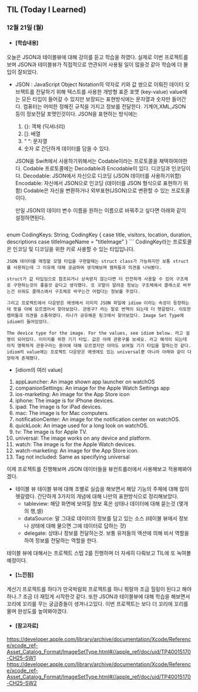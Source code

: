 ## TIL (Today I Learned)

### 12월 21일 (월)

- #### [학습내용]
오늘은 JSON과 테이블뷰에 대해 강의를 듣고 학습을 하였다. 실제로 이번 프로젝트를 보며 JSON과 테이블뷰가 직접적으로 연관되어 사용될 일이 많을것 같아 학습에 더 몰입이 잘되었다.

  - JSON
: JavaScript Object Notation의 약자로 키와 값 쌍으로 이뤄진 데이터 오브젝트를 전달하기 위해 텍스트를 사용한 개방형 표준 포맷 (key-value)
value에는 모든 타입이 들어갈 수 있지만 보장되는 표현방식에는 문자열과 숫자만 들어간다.
컴퓨터는 어떠한 정해진 규칙을 가지고 정보를 전달한다. 기계어,XML,JSON 등이 정보전달 포맷인것이다.
JSON을 표현하는 방식에는
    1. {}: 객체 (딕셔너리)
    2. []: 배열
    3. “ “: 문자열
    4. 숫자
로 간단하게 데이터를 담을 수 있다.

    JSON을 Swift에서 사용하기위해서는 Codable이라는 프로토콜을 채택하여야한다. Codable 프로토콜에는 Decodable과 Encodable이 있다. 디코딩과 인코딩이다.
Decodable: JSON에서 자신으로 디코딩 (JSON 데이터를 사용하기위함)
Encodable: 자신에서 JSON으로 인코딩 (데이터를 JSON 형식으로 표현하기 위함)
Codable은 자신을 변환하거나 외부표현(JSON)으로 변환할 수 있는 프로토콜이다.

    만일 JSON의 데이터 변수 이름을 원하는 이름으로 바꿔주고 싶다면 아래와 같이 설정하면된다.
    ```swift
  enum CodingKeys: String, CodingKey {
    	case title, visitors, location, duration, descriptions
    	case titleImageName = "titleImage"
  }
    ```
CodingKey라는 프로토콜은 인코딩 및 디코딩을 위한 키로 사용할 수 있는 타입입니다.

    JSON 데이터를 매칭할 모델 타입을 구현할때는 struct class가 가능하지만 보통 struct를 사용하는데 그 이유에 대해 궁금하여 생각해보며 캠퍼들과 의견을 나눠봤다.

    struct가 값 타입임으로 참조되거나 상속받지 않는다면 더 안전하게 사용할 수 있어 구조체로 구현하는것이 좋을것 같다고 생각했다. 또 꼬말이 알려준 정보는 구조체에서 클래스로 바꾸는건 쉬워도 클래스에서 구조체로 바꾸는건 어렵다는 정보를 주었다. 

    그리고 프로젝트에서 다운받은 에셋에서 이미지 JSON 파일에 idiom 이라는 속성이 등장하는데 뜻을 아예 모르겠어서 찾아보았다. 관용구? 라는 말로 번역이 되는데 더 헷갈렸다. 이또한 캠퍼들과 의견을 소통하였다. 리나가 공유해준 링크에서 찾아보았다. Image Set Type에 idiom이 들어있었다.

    The device type for the image. For the values, see idiom below. 라고 설명이 되어있다. 이미지를 위한 기기 타입. 값은 아래 관용구를 보세요. 라고 해석이 되는데 아직 명확하게 관용구라는 용어에 대해 모르겠지만 아마도 보여질 기기 타입을 말하는것 같다. idiom의 value에는 프로젝트 다운받은 에셋에도 있는 universal뿐 아니라 아래와 같이 다양하게 존재했다.

  - [idiom의 여러 value]
  1. appLauncher: An image shown app launcher on watchOS
  2. companionSettings: An image for the Apple Watch Settings app
  3. ios-marketing: An image for the App Store icon
  4. iphone: The image is for iPhone devices.
  5. ipad: The image is for iPad devices.
  6. mac: The image is for Mac computers.
  7. notificationCenter: An image for the notification center on watchOS.
  8. quickLook: An image used for a long look on watchOS.
  9. tv: The image is for Apple TV.
  10. universal: The image works on any device and platform.
  11. watch: The image is for the Apple Watch devices.
  12. watch-marketing: An image for the App Store icon.
  13. Tag not included: Same as specifying universal

이제 프로젝트를 진행해보며 JSON 데이터들을 뷰컨트롤러에서 사용해보고 적용해봐야겠다.

  - 테이블 뷰
테이블 뷰에 대해 조별로 실습을 해보면서 해당 기능의 주체에 대해 많이 헷갈렸다. 간단하게 3가지의 개념에 대해 나만의 표현방식으로 정리해보았다.
    - tableview: 해당 화면에 보여질 정보 혹은 상태나 데이터에 대해 묻는것 (몇개의 행,셀)
    - dataSource: 말 그대로 데이터의 정보를 담고 있는 소스 (테이블 뷰에서 정보나 상태에 대해 물으면 그에 데이터로 답하는 것)
    - delegate: 상태나 정보를 전달하는것. 보통 유저들의 액션에 의해 비서 역할을 하여 정보를 전달하는 역할을 한다.

  테이블 뷰에 대해서는 프로젝트 스텝 2를 진행하며 더 자세히 다뤄보고 TIL에 또 녹여볼 예정이다.

- #### [느낀점]
계산기 프로젝트를 하다가 만국박람회 프로젝트를 하니 뭐랄까 조금 힐링이 된다고 해야하나..? 조금 더 재밌게 시작한것 같다. 또한 JSON과 테이블뷰에 대해 학습을 해보면서 꼬리에 꼬리를 무는 궁금증들이 생겨나고있다.
이번 프로젝트는 보다 더 꼬리에 꼬리를 물며 완성도를 높여봐야겠다.

- #### [참고자료]
https://developer.apple.com/library/archive/documentation/Xcode/Reference/xcode_ref-Asset_Catalog_Format/ImageSetType.html#//apple_ref/doc/uid/TP40015170-CH25-SW1
https://developer.apple.com/library/archive/documentation/Xcode/Reference/xcode_ref-Asset_Catalog_Format/ImageSetType.html#//apple_ref/doc/uid/TP40015170-CH25-SW2